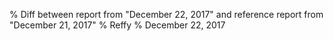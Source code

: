 % Diff between report from "December 22, 2017" and reference report from "December 21, 2017"
% Reffy
% December 22, 2017

